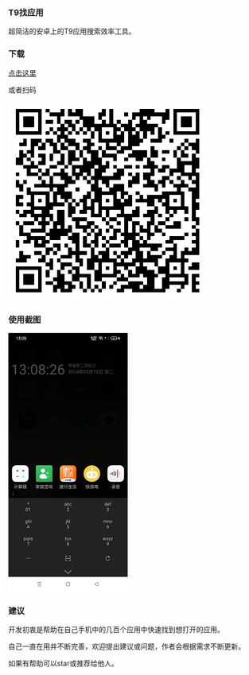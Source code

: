 ### T9找应用

超简洁的安卓上的T9应用搜索效率工具。

### 下载

[点击这里](https://github.com/zhujiaming/T9AppFinder/blob/main/app/release/T9-release.apk)

或者扫码

![](/res/dc.png)


### 使用截图

![](/res/ss.png)

### 建议

开发初衷是帮助在自己手机中的几百个应用中快速找到想打开的应用。

自己一直在用并不断完善，欢迎提出建议或问题，作者会根据需求不断更新。

如果有帮助可以star或推荐给他人。

